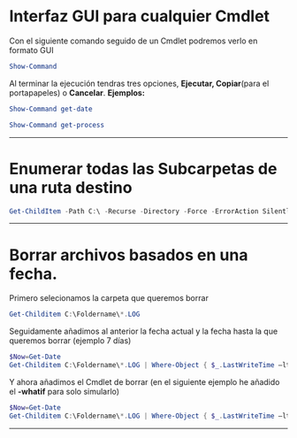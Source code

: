 # Interfaz GUI para cualquier Cmdlet

Con el siguiente comando seguido de un Cmdlet podremos verlo en formato GUI
```powershell
Show-Command
```

Al terminar la ejecución tendras tres opciones, **Ejecutar, Copiar**(para el portapapeles) o **Cancelar**.
**Ejemplos:**

```powershell
Show-Command get-date
```
```powershell
Show-Command get-process
```


---------------------------

# Enumerar todas las Subcarpetas de una ruta destino
```powershell
Get-ChildItem -Path C:\ -Recurse -Directory -Force -ErrorAction SilentlyContinue | Select-Object FullName
```

------------------

# Borrar archivos basados en una fecha.

Primero selecionamos la carpeta que queremos borrar
```powershell
Get-Childitem C:\Foldername\*.LOG
```

Seguidamente añadimos al anterior la fecha actual y la fecha hasta la que queremos borrar (ejemplo 7 días)

```powershell
$Now=Get-Date
Get-Childitem C:\Foldername\*.LOG | Where-Object { $_.LastWriteTime –lt $Now.AddDays(7) }
```

Y ahora añadimos el Cmdlet de borrar (en el siguiente ejemplo he añadido el **-whatif** para solo simularlo)

```powershell
$Now=Get-Date
Get-Childitem C:\Foldername\*.LOG | Where-Object { $_.LastWriteTime –lt $Now.AddDays(7) } | Remove-Item –whatif
```
---------------------
